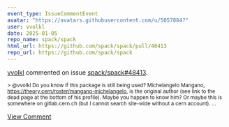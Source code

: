 ```yaml
---
event_type: IssueCommentEvent
avatar: "https://avatars.githubusercontent.com/u/5057884?"
user: vvolkl
date: 2025-01-05
repo_name: spack/spack
html_url: https://github.com/spack/spack/pull/48413
repo_url: https://github.com/spack/spack
---
```


<a href='https://github.com/vvolkl' target='_blank'>vvolkl</a> commented on issue <a href='https://github.com/spack/spack/pull/48413' target='_blank'>spack/spack#48413</a>.

<small>> @vvolkl Do you know if this package is still being used? Michelangelo Mangano, https://theory.cern/roster/mangano-michelangelo, is the original author (see link to the dead page at the bottom of his profile). Maybe you happen to know him? Or maybe this is somewhere on gitlab.cern.ch (but I cannot search site-wide without a cern account)....</small>

<a href='https://github.com/spack/spack/pull/48413' target='_blank'>View Comment</a>